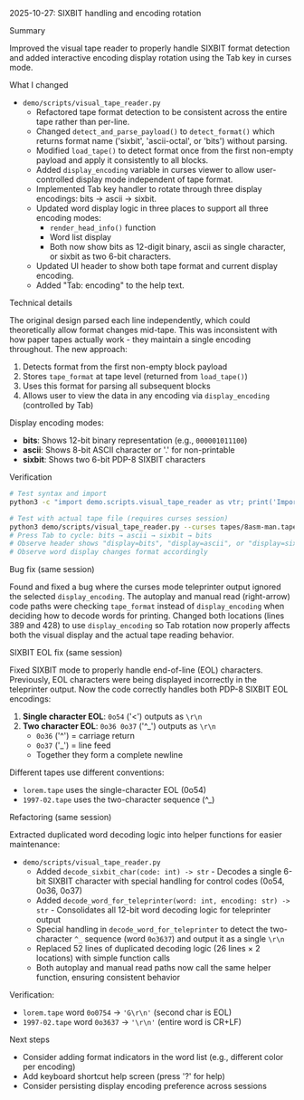 2025-10-27: SIXBIT handling and encoding rotation

Summary

Improved the visual tape reader to properly handle SIXBIT format detection and added interactive encoding display rotation using the Tab key in curses mode.

What I changed

- `demo/scripts/visual_tape_reader.py`
  - Refactored tape format detection to be consistent across the entire tape rather than per-line.
  - Changed `detect_and_parse_payload()` to `detect_format()` which returns format name ('sixbit', 'ascii-octal', or 'bits') without parsing.
  - Modified `load_tape()` to detect format once from the first non-empty payload and apply it consistently to all blocks.
  - Added `display_encoding` variable in curses viewer to allow user-controlled display mode independent of tape format.
  - Implemented Tab key handler to rotate through three display encodings: bits → ascii → sixbit.
  - Updated word display logic in three places to support all three encoding modes:
    - `render_head_info()` function
    - Word list display
    - Both now show bits as 12-digit binary, ascii as single character, or sixbit as two 6-bit characters.
  - Updated UI header to show both tape format and current display encoding.
  - Added "Tab: encoding" to the help text.

Technical details

The original design parsed each line independently, which could theoretically allow format changes mid-tape. This was inconsistent with how paper tapes actually work - they maintain a single encoding throughout. The new approach:

1. Detects format from the first non-empty block payload
2. Stores `tape_format` at tape level (returned from `load_tape()`)
3. Uses this format for parsing all subsequent blocks
4. Allows user to view the data in any encoding via `display_encoding` (controlled by Tab)

Display encoding modes:
- **bits**: Shows 12-bit binary representation (e.g., `000001011100`)
- **ascii**: Shows 8-bit ASCII character or '.' for non-printable
- **sixbit**: Shows two 6-bit PDP-8 SIXBIT characters

Verification

```bash
# Test syntax and import
python3 -c "import demo.scripts.visual_tape_reader as vtr; print('Import successful')"

# Test with actual tape file (requires curses session)
python3 demo/scripts/visual_tape_reader.py --curses tapes/8asm-man.tape
# Press Tab to cycle: bits → ascii → sixbit → bits
# Observe header shows "display=bits", "display=ascii", or "display=sixbit"
# Observe word display changes format accordingly
```

Bug fix (same session)

Found and fixed a bug where the curses mode teleprinter output ignored the selected `display_encoding`. The autoplay and manual read (right-arrow) code paths were checking `tape_format` instead of `display_encoding` when deciding how to decode words for printing. Changed both locations (lines 389 and 428) to use `display_encoding` so Tab rotation now properly affects both the visual display and the actual tape reading behavior.

SIXBIT EOL fix (same session)

Fixed SIXBIT mode to properly handle end-of-line (EOL) characters. Previously, EOL characters were being displayed incorrectly in the teleprinter output. Now the code correctly handles both PDP-8 SIXBIT EOL encodings:

1. **Single character EOL**: `0o54` ('<') outputs as `\r\n`
2. **Two character EOL**: `0o36 0o37` ('^_') outputs as `\r\n`
   - `0o36` ('^') = carriage return
   - `0o37` ('_') = line feed
   - Together they form a complete newline

Different tapes use different conventions:
- `lorem.tape` uses the single-character EOL (0o54)
- `1997-02.tape` uses the two-character sequence (^_)

Refactoring (same session)

Extracted duplicated word decoding logic into helper functions for easier maintenance:

- `demo/scripts/visual_tape_reader.py`
  - Added `decode_sixbit_char(code: int) -> str` - Decodes a single 6-bit SIXBIT character with special handling for control codes (0o54, 0o36, 0o37)
  - Added `decode_word_for_teleprinter(word: int, encoding: str) -> str` - Consolidates all 12-bit word decoding logic for teleprinter output
  - Special handling in `decode_word_for_teleprinter` to detect the two-character `^_` sequence (word `0o3637`) and output it as a single `\r\n`
  - Replaced 52 lines of duplicated decoding logic (26 lines × 2 locations) with simple function calls
  - Both autoplay and manual read paths now call the same helper function, ensuring consistent behavior

Verification:
- `lorem.tape` word `0o0754` → `'G\r\n'` (second char is EOL)
- `1997-02.tape` word `0o3637` → `'\r\n'` (entire word is CR+LF)

Next steps

- Consider adding format indicators in the word list (e.g., different color per encoding)
- Add keyboard shortcut help screen (press '?' for help)
- Consider persisting display encoding preference across sessions
